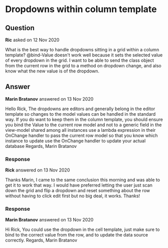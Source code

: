 # Dropdowns within column template

## Question

**Ric** asked on 12 Nov 2020

What is the best way to handle dropdowns sitting in a grid within a column template? @bind-Value doesn't work well because it sets the selected value of every dropdown in the grid. I want to be able to send the class object from the current row in the grid to a method on dropdown change, and also know what the new value is of the dropdown.

## Answer

**Marin Bratanov** answered on 13 Nov 2020

Hello Rick, The dropdowns are editors and generally belong in the editor template so changes to the model values can be handled in the standard way. If you do want to keep them in the column template, you should ensure you bind the Value to the current row model and not to a generic field in the view-model shared among all instances use a lambda expression in their OnChange handler to pass the current row model so that you know which instance to update use the OnChange handler to update your actual database Regards, Marin Bratanov

### Response

**Rick** answered on 13 Nov 2020

Thanks Marin, I came to the same conclusion this morning and was able to get it to work that way. I would have preferred letting the user just scan down the grid and flip a dropdown and reset something about the row without having to click edit first but no big deal, it works. Thanks!

### Response

**Marin Bratanov** answered on 13 Nov 2020

Hi Rick, You could use the dropdown in the cell template, just make sure to bind to the correct value from the row, and to update the data source correctly. Regards, Marin Bratanov
